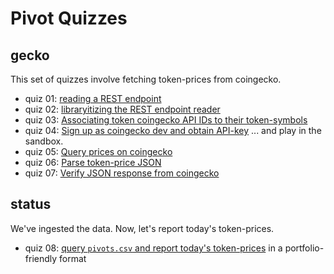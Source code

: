 # Pivot Quizzes

## gecko

This set of quizzes involve fetching token-prices from coingecko.

* quiz 01: [reading a REST endpoint](quiz01)
* quiz 02: [libraryitizing the REST endpoint reader](quiz02)
* quiz 03: [Associating token coingecko API IDs to their token-symbols](quiz03)
* quiz 04: [Sign up as coingecko dev and obtain API-key](quiz04) ... and play 
in the sandbox.
* quiz 05: [Query prices on coingecko](quiz05)
* quiz 06: [Parse token-price JSON](quiz06)
* quiz 07: [Verify JSON response from coingecko](quiz07)

## status

We've ingested the data. Now, let's report today's token-prices.

* quiz 08: [query `pivots.csv` and report today's token-prices](quiz08) in a 
portfolio-friendly format
